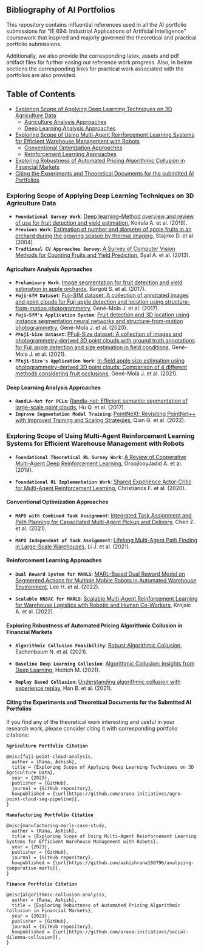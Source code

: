 ## Bibliography of AI Portfolios

This repository contains influential references used in all the AI portfolio submissions for
"IE 694: Industrial Applications of Artificial Intelligence" coursework
that inspired and majorly governed the theoretical and practical portfolio submissions.

Additionally, we also provide the corresponding latex, assets and pdf artifact files for further easing out reference work progress.
Also, in below sections the corresponding links for practical work associated with the portfolios are also provided.

## Table of Contents

* [Exploring Scope of Applying Deep Learning Techniques on 3D Agriculture Data](#exploring-scope-of-applying-deep-learning-techniques-on-3d-agriculture-data)
  * [Agriculture Analysis Approaches](#agriculture-analysis-approaches)
  * [Deep Learning Analysis Approaches](#deep-learning-analysis-approaches)
* [Exploring Scope of Using Multi-Agent Reinforcement Learning Systems for Efficient Warehouse Management with Robots](exploring-scope-of-using-multi-agent-reinforcement-learning-systems-for-efficient-warehouse-management-with-robots)
  * [Conventional Optimization Approaches](#conventional-optimization-approaches)
  * [Reinforcement Learning Approaches](#reinforcement-learning-approaches)
* [Exploring Robustness of Automated Pricing Algorithmic Collusion in Financial Markets](exploring-robustness-of-automated-pricing-algorithmic-collusion-in-financial-markets)
* [Citing the Experiments and Theoretical Documents for the submitted AI Portfolios](#citing-the-experiments-and-theoretical-documents-for-the-submitted-ai-portfolios)

### Exploring Scope of Applying Deep Learning Techniques on 3D Agriculture Data

* **`Foundational Survey Work`**: [Deep learning–Method overview and review of use for fruit detection and yield estimation](https://doi.org/10.1016/j.compag.2019.04.017), Koirala A. et al. (2019).
* **`Previous Work`**: [Estimation of number and diameter of apple fruits in an orchard during the growing season by thermal imaging](https://doi.org/10.1016/S0168-1699(03)00086-3), Stajnko D. et al. (2004).
* **`Tradtional CV Approaches Survey`**: [A  Survey of Computer Vision Methods for Counting Fruits and Yield Prediction](http://www.ijcse.net/docs/IJCSE13-02-06-038.pdf), Syal A. et al. (2013).

#### Agriculture Analysis Approaches

* **`Preleminary Work`**: [Image segmentation for fruit detection and yield estimation in apple orchards](https://doi.org/10.1002/rob.21699), Bargoti S. et al. (2017).
* **`Fuji-SfM Dataset`**: [Fuji-SfM dataset: A collection of annotated images and point clouds for Fuji apple detection and location using structure-from-motion photogrammetry](https://doi.org/10.1016/j.dib.2020.105591), Gené-Mola J. et al. (2017).
* **`Fuji-SfM's Application System`**: [Fruit detection and 3D location using instance segmentation neural networks and structure-from-motion photogrammetry](https://doi.org/10.1016/j.compag.2019.105165), Gené-Mola J. et al. (2020).
* **`PFuji-Size Dataset`**: [PFuji-Size dataset: A collection of images and photogrammetry-derived 3D point clouds with ground truth annotations for Fuji apple detection and size estimation in ﬁeld conditions](https://doi.org/10.1016/j.dib.2021.107629), Gené-Mola J. et al. (2021).
* **`PFuji-Size's Application Work`**: [In-field apple size estimation using photogrammetry-derived 3D point clouds: Comparison of 4 different methods considering fruit occlusions](https://doi.org/10.1016/j.compag.2021.106343), Gené-Mola J. et al. (2021).

#### Deep Learning Analysis Approaches

* **`RandLA-Net for PCLs`**: [Randla-net: Efficient semantic segmentation of large-scale point clouds](https://arxiv.org/abs/1911.11236), Hu Q. et al. (2017).
* **`Improve Segmentation Model Training`**: [PointNeXt: Revisiting PointNet++ with Improved Training and Scaling Strategies](https://arxiv.org/abs/2206.04670), Qian G. et al. (2022).

### Exploring Scope of Using Multi-Agent Reinforcement Learning Systems for Efficient Warehouse Management with Robots

* **`Foundational Theoretical RL Survey Work`**: [A Review of Cooperative Multi-Agent Deep Reinforcement Learning](https://arxiv.org/abs/1908.03963), OroojlooyJadid A. et al. (2019).

* **`Foundational RL Implementation Work`**: [Shared Experience Actor-Critic for Multi-Agent Reinforcement Learning](https://arxiv.org/abs/2006.07169), Christianos F. et al. (2020).

#### Conventional Optimization Approaches

* **`MAPD with Combined Task Assignment`**: [Integrated Task Assignment and Path Planning for Capacitated Multi-Agent Pickup and Delivery](https://ieeexplore.ieee.org/abstract/document/9410352), Chen Z. et al. (2021).

* **`MAPD Independent of Task Assignment`**: [Lifelong Multi-Agent Path Finding in Large-Scale Warehouses](https://arxiv.org/abs/2005.07371), Li J. et al. (2021).

#### Reinforcement Learning Approaches

* **`Dual Reward System for MARLS`**: [MARL-Based Dual Reward Model on Segmented Actions for Multiple Mobile Robots in Automated Warehouse Environment](https://www.mdpi.com/2076-3417/12/9/4703), Lee H. et al. (2022).

* **`Scalable HNSAC for MARLS`**: [Scalable Multi-Agent Reinforcement Learning for Warehouse Logistics with Robotic and Human Co-Workers](https://arxiv.org/abs/2212.11498), Krnjaic A. et al. (2022).

#### Exploring Robustness of Automated Pricing Algorithmic Collusion in Financial Markets

* **`Algorithmic Collusion Feasibility`**: [Robust Algorithmic Collusion](https://arxiv.org/abs/2201.00345), Eschenbaum N. et al. (2021).

* **`Baseline Deep Learning Collusion`**: [Algorithmic Collusion: Insights from Deep Learning](https://papers.ssrn.com/sol3/papers.cfm?abstract_id=3785966), Hettich M. (2021).

* **`Replay Based Collusion`**: [Understanding algorithmic collusion with experience replay](https://arxiv.org/abs/2102.09139), Han B. et al. (2021).

#### Citing the Experiments and Theoretical Documents for the Submitted AI Portfolios

If you find any of the theoretical work interesting and useful in your research work, please consider citing it with
corresponding portfolio citations:

**`Agriculture Portfolio Citation`**

```
@misc{fuji-point-cloud-analysis,
  author = {Rana, Ashish},
  title = {Exploring Scope of Applying Deep Learning Techniques on 3D Agriculture Data},
  year = {2023},
  publisher = {GitHub},
  journal = {GitHub repository},
  howpublished = {\url{https://github.com/arana-initiatives/agro-point-cloud-seg-pipeline}},
}
```

**`Manufactoring Portfolio Citation`**

```
@misc{manufactoring-marls-case-study,
  author = {Rana, Ashish},
  title = {Exploring Scope of Using Multi-Agent Reinforcement Learning Systems for Efficient Warehouse Management with Robots},
  year = {2023},
  publisher = {GitHub},
  journal = {GitHub repository},
  howpublished = {\url{https://github.com/ashishrana160796/analyzing-cooperative-marls}},
}
```

**`Finance Portfolio Citation`**

```
@misc{algorithmic-collusion-analysis,
  author = {Rana, Ashish},
  title = {Exploring Robustness of Automated Pricing Algorithmic Collusion in Financial Markets},
  year = {2023},
  publisher = {GitHub},
  journal = {GitHub repository},
  howpublished = {\url{https://github.com/arana-initiatives/social-dilemma-collusion}},
}
```

